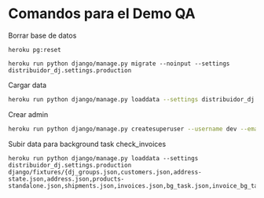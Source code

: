 # Comandos para el Demo QA

Borrar base de datos
```
heroku pg:reset
```

```
heroku run python django/manage.py migrate --noinput --settings distribuidor_dj.settings.production
```
Cargar data

```bash
heroku run python django/manage.py loaddata --settings distribuidor_dj.settings.production django/fixtures/{dj_groups.json,address-state.json,address.json}
```

Crear admin

```bash
heroku run python django/manage.py createsuperuser --username dev --email dev@dev.com --settings distribuidor_dj.settings.production

```

Subir data para background task check_invoices

```
heroku run python django/manage.py loaddata --settings distribuidor_dj.settings.production django/fixtures/{dj_groups.json,customers.json,address-state.json,address.json,products-standalone.json,shipments.json,invoices.json,bg_task.json,invoice_bg_task.json}
```

